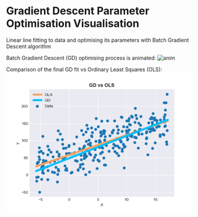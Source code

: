 # Gradient Descent Parameter Optimisation Visualisation
Linear line fitting to data and optimising its parameters with Batch Gradient Descent algorithm

Batch Gradient Descent (GD) optimising process is animated:
![anim](https://github.com/omerfarukeker/Gradient-Descent-Visualisation/blob/master/Visuals/GD%20fit%20animation.gif)

Comparison of the final GD fit vs Ordinary Least Squares (OLS):
![plot](https://github.com/omerfarukeker/Gradient-Descent-Visualisation/blob/master/Visuals/gd%20vs%20ols.png)
